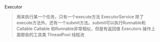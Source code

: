 Executor
> 用来执行某一个任务，只有一个execute方法
ExecutorService
> 除了execute方法外，还有一个submit方法。submit可以执行Runnable和Callable
Callable
> 和Runnable非常相似，但是有返回值
Executors
> 操作上面那些的工具类
ThreadPool
> 线程池